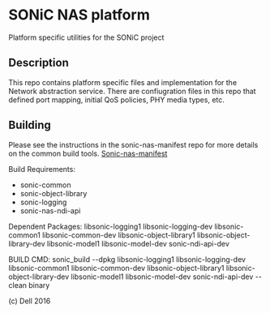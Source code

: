 SONiC NAS platform
==================

Platform specific utilities for the SONiC project

Description
-----------

This repo contains platform specific files and implementation for the Network abstraction service. There are confiugration files in this repo that defined port mapping, initial QoS policies, PHY media types, etc.

Building
---------
Please see the instructions in the sonic-nas-manifest repo for more details on the common build tools.  [Sonic-nas-manifest](https://stash.force10networks.com/projects/SONIC/repos/sonic-nas-manifest/browse)

Build Requirements:
 - sonic-common
 - sonic-object-library
 - sonic-logging
 - sonic-nas-ndi-api

Dependent Packages:
  libsonic-logging1 libsonic-logging-dev libsonic-common1 libsonic-common-dev libsonic-object-library1 libsonic-object-library-dev libsonic-model1 libsonic-model-dev sonic-ndi-api-dev

BUILD CMD: sonic_build --dpkg libsonic-logging1 libsonic-logging-dev libsonic-common1 libsonic-common-dev libsonic-object-library1 libsonic-object-library-dev libsonic-model1 libsonic-model-dev sonic-ndi-api-dev -- clean binary

(c) Dell 2016
